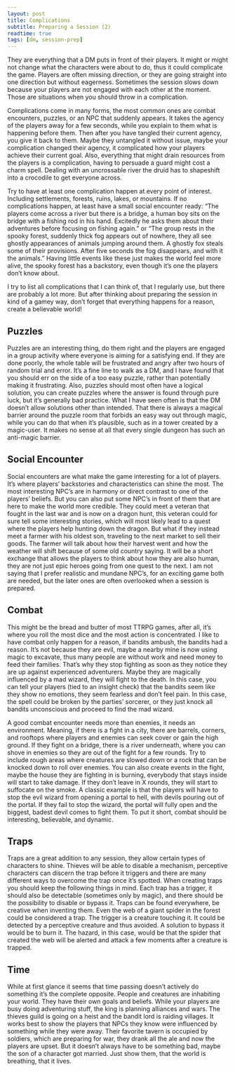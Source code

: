 ```yaml
---
layout: post
title: Complications
subtitle: Preparing a Session (2)
readtime: true
tags: [dm, session-prep]
---
```


They are everything that a DM puts in front of their players. It might or might not change what the characters were about to do, thus it could complicate the game. Players are often missing direction, or they are going straight into one direction but without eagerness. Sometimes the session slows down because your players are not engaged with each other at the moment. Those are situations when you should throw in a complication. 

Complications come in many forms, the most common ones are combat encounters, puzzles, or an NPC that suddenly appears. It takes the agency of the players away for a few seconds, while you explain to them what is happening before them. Then after you have tangled their current agency, you give it back to them. Maybe they untangled it without issue, maybe your complication changed their agency, it complicated how your players achieve their current goal. Also, everything that might drain resources from the players is a complication, having to persuade a guard might cost a charm spell. Dealing with an uncrossable river the druid has to shapeshift into a crocodile to get everyone across.

Try to have at least one complication happen at every point of interest. Including settlements, forests, ruins, lakes, or mountains. If no complications happen, at least have a small social encounter ready: “The players come across a river but there is a bridge, a human boy sits on the bridge with a fishing rod in his hand. Excitedly he asks them about their adventures before focusing on fishing again.” or “The group rests in the spooky forest, suddenly thick fog appears out of nowhere, they all see ghostly appearances of animals jumping around them. A ghostly fox steals some of their provisions. After five seconds the fog disappears, and with it the animals.” Having little events like these just makes the world feel more alive, the spooky forest has a backstory, even though it’s one the players don’t know about.

I try to list all complications that I can think of, that I regularly use, but there are probably a lot more. But after thinking about preparing the session in kind of a gamey way, don’t forget that everything happens for a reason, create a believable world! 


## Puzzles

Puzzles are an interesting thing, do them right and the players are engaged in a group activity where everyone is aiming for a satisfying end. If they are done poorly, the whole table will be frustrated and angry after two hours of random trial and error. It’s a fine line to walk as a DM, and I have found that you should err on the side of a too easy puzzle, rather than potentially making it frustrating. Also, puzzles should most often have a logical solution, you can create puzzles where the answer is found through pure luck, but it’s generally bad practice. What I have seen often is that the DM doesn’t allow solutions other than intended. That there is always a magical barrier around the puzzle room that forbids an easy way out through magic, while you can do that when it’s plausible, such as in a tower created by a magic-user. It makes no sense at all that every single dungeon has such an anti-magic barrier.  

## Social Encounter

Social encounters are what make the game interesting for a lot of players. It’s where players’ backstories and characteristics can shine the most. The most interesting NPC’s are in harmony or direct contrast to one of the players’ beliefs. But you can also put some NPC’s in front of them that are here to make the world more credible. They could meet a veteran that fought in the last war and is now on a dragon hunt, this veteran could for sure tell some interesting stories, which will most likely lead to a quest where the players help hunting down the dragon. But what if they instead meet a farmer with his oldest son, traveling to the next market to sell their goods. The farmer will talk about how their harvest went and how the weather will shift because of some old country saying. It will be a short exchange that allows the players to think about how they are also human, they are not just epic heroes going from one quest to the next. 
I am not saying that I prefer realistic and mundane NPC’s, for an exciting game both are needed, but the later ones are often overlooked when a session is prepared. 

## Combat

This might be the bread and butter of most TTRPG games, after all, it’s where you roll the most dice and the most action is concentrated. I like to have combat only happen for a reason, if bandits ambush, the bandits had a reason. It’s not because they are evil, maybe a nearby mine is now using magic to excavate, thus many people are without work and need money to feed their families. That’s why they stop fighting as soon as they notice they are up against experienced adventurers. Maybe they are magically influenced by a mad wizard, they will fight to the death. In this case, you can tell your players (tied to an insight check) that the bandits seem like they show no emotions, they seem fearless and don’t feel pain. In this case, the spell could be broken by the parties’ sorcerer, or they just knock all bandits unconscious and proceed to find the mad wizard. 

A good combat encounter needs more than enemies, it needs an environment. Meaning, if there is a fight in a city, there are barrels, corners, and rooftops where players and enemies can seek cover or gain the high ground. If they fight on a bridge, there is a river underneath, where you can shove in enemies so they are out of the fight for a few rounds. Try to include rough areas where creatures are slowed down or a rock that can be knocked down to roll over enemies. 
You can also create events in the fight, maybe the house they are fighting in is burning, everybody that stays inside will start to take damage. If they don’t leave in X rounds, they will start to suffocate on the smoke. A classic example is that the players will have to stop the evil wizard from opening a portal to hell, with devils pouring out of the portal. If they fail to stop the wizard, the portal will fully open and the biggest, badest devil comes to fight them. 
To put it short, combat should be interesting, believable, and dynamic. 

## Traps
Traps are a great addition to any session, they allow certain types of characters to shine. Thieves will be able to disable a mechanism, perceptive characters can discern the trap before it triggers and there are many different ways to overcome the trap once it’s spotted. When creating traps you should keep the following things in mind. Each trap has a trigger, it should also be detectable (sometimes only by magic), and there should be the possibility to disable or bypass it. Traps can be found everywhere, be creative when inventing them. Even the web of a giant spider in the forest could be considered a trap. The trigger is a creature touching it. It could be detected by a perceptive creature and thus avoided. A solution to bypass it would be to burn it. The hazard, in this case, would be that the spider that created the web will be alerted and attack a few moments after a creature is trapped. 

## Time

While at first glance it seems that time passing doesn’t actively do something it’s the complete opposite. People and creatures are inhabiting your world. They have their own goals and beliefs. While your players are busy doing adventuring stuff, the king is planning alliances and wars. The thieves guild is going on a heist and the bandit lord is raiding villages. It works best to show the players that NPCs they know were influenced by something while they were away. Their favorite tavern is occupied by soldiers, which are preparing for war, they drank all the ale and now the players are upset. But it doesn’t always have to be something bad, maybe the son of a character got married. Just show them, that the world is breathing, that it lives.
